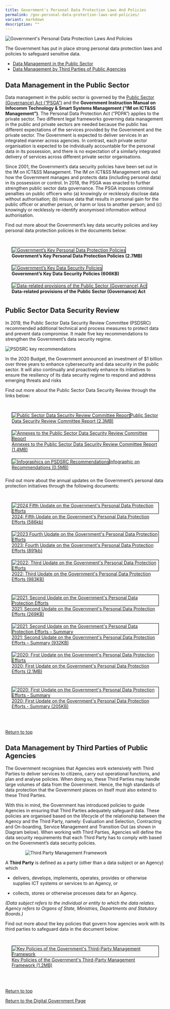 ```yaml
---
title: Government's Personal Data Protection Laws And Policies
permalink: /gov-personal-data-protection-laws-and-policies/
variant: markdown
description: ""
---
```

![Government's Personal Data Protection Laws And Policies](/images/Digital%20Government/datasecurityinpublicsector.jpg)

The Government has put in place strong personal data protection laws and policies to safeguard sensitive data.

* [Data Management in the Public Sector](#data-management-in-the-public-sector)
* [Data Management by Third Parties of Public Agencies](#data-management-by-third-parties-of-public-agencies)

## Data Management in the Public Sector

Data management in the public sector is governed by the  <a href="https://sso.agc.gov.sg/Act/PSGA2018" target="_blank">Public Sector (Governance) Act (“PSGA”)</a> and the  **Government Instruction Manual on Infocomm Technology &amp; Smart Systems Management (“IM on ICT&amp;SS Management”)**. The Personal Data Protection Act (“PDPA”) applies to the private sector. Two different legal frameworks governing data management in the public and private sectors are needed because the public has different expectations of the services provided by the Government and the private sector. The Government is expected to deliver services in an integrated manner across agencies. In contrast, each private sector organisation is expected to be individually accountable for the personal data in its possession, and there is no expectation of a similarly integrated delivery of services across different private sector organisations.

Since 2001, the Government’s data security policies have been set out in the IM on ICT&amp;SS Management. The IM on ICT&amp;SS Management sets out how the Government manages and protects data (including personal data) in its possession or control. In 2018, the PSGA was enacted to further strengthen public sector data governance. The PSGA imposes criminal penalties on public officers who (a) knowingly or recklessly disclose data without authorisation; (b) misuse data that results in personal gain for the public officer or another person, or harm or loss to another person; and (c) knowingly or recklessly re-identify anonymised information without authorisation.

Find out more about the Government’s key data security policies and key personal data protection policies in the documents below:

<div class="row" style="padding: 20px 0px 0px 0px;">

<div class="col" style="padding: 10px 20px 10px 20px;">
<a href="https://go.gov.sg/government-personal-data-protection-policies"><img style="border:1px solid black;" src="/images/Digital%20Government/government_personal_data_protection_policies.jpg" alt="Government’s Key Personal Data Protection Policies"></a><br><b>Government’s Key Personal Data Protection Policies (2.7MB)</b><br></div>
	
<div class="col" style="padding: 10px 20px 10px 20px;">
<a href="https://go.gov.sg/government-data-security-policies"><img style="border:1px solid black;" src="/images/Digital%20Government/government_data_security_policies.jpg" alt="Government’s Key Data Security Policies"></a><br><b>Government’s Key Data Security Policies (606KB)</b><br></div>
	
<div class="col" style="padding: 10px 20px 10px 20px;">
<a href="https://sso.agc.gov.sg/Act/PSGA2018"><img style="border:1px solid black;" src="/images/Digital%20Government/public_sector_governance_act.jpg" alt="Data-related provisions of the Public Sector (Governance) Act"></a><br><b>Data-related provisions of the Public Sector (Governance) Act</b><br></div>

</div>

## Public Sector Data Security Review

In 2019, the Public Sector Data Security Review Committee (PSDSRC) recommended additional technical and process measures to protect data and prevent data compromise. It made five key recommendations to strengthen the Government’s data security regime.

![PSDSRC key recommendations](/images/Digital%20Government/psdsrc_key_recommendation.png)

In the 2020 Budget, the Government announced an investment of $1 billion over three years to enhance cybersecurity and data security in the public sector. It will also continually and proactively enhance its initiatives to ensure the resiliency of its data security regime to respond and address emerging threats and risks

Find out more about the Public Sector Data Security Review through the links below:

<div class="row" style="padding: 20px 0px 0px 0px;">

<div class="col" style="padding: 10px 20px 10px 20px;"><a href="https://go.gov.sg/2019-psdsrc-report" target="_blank"><img style="border:1px solid black;" src="/images/Digital%20Government/2019_psdsrc_report.jpg" alt="Public Sector Data Security Review Committee Report">Public Sector Data Security Review Committee Report (2.3MB)</a></div>

<div class="col" style="padding: 10px 20px 10px 20px;"><a href="https://go.gov.sg/2019-annexes-to-the-psdsrc-report" target="_blank"><img style="border:1px solid black;" src="/images/Digital%20Government/2019_annexes_to_the_psdsrc_report.jpg" alt="Annexes to the Public Sector Data Security Review Committee Report">Annexes to the Public Sector Data Security Review Committee Report (1.4MB)</a></div>	

<div class="col" style="padding: 10px 20px 10px 20px;"><a href="https://go.gov.sg/2019-psdsrc-infographic" target="_blank"><img style="border:1px solid black;" src="/images/Digital%20Government/2019_psdsrc_infographic.jpg" alt="Infographics on PSDSRC Recommendations">Infographic on Recommendations (0.5MB)</a></div>

</div>

Find out more about the annual updates on the Government’s personal data protection initiatives through the following documents:

<div class="row" style="padding: 20px 0px 0px 0px;">
	
<div class="col" style="padding: 10px 20px 10px 20px;"><a href="https://go.gov.sg/2024-annual-update-on-govt-personal-data-protection-efforts" target="_blank"><img style="border:1px solid black;" src="/images/Digital%20Government/2024_PD_update_cover_web.png" alt="2024 Fifth Update on the Government's Personal Data Protection Efforts">2024: Fifth Update on the Government's Personal Data Protection Efforts (586kb)</a></div>

<div class="col" style="padding: 10px 20px 10px 20px;"><a href="https://go.gov.sg/2023-annual-update-on-govt-personal-data-protection-efforts" target="_blank"><img style="border:1px solid black;" src="/images/Digital%20Government/2023_annual_update_on_govt_personal_data_protection_efforts.jpg" alt="2023 Fourth Update on the Government's Personal Data Protection Efforts">2023: Fourth Update on the Government's Personal Data Protection Efforts (891kb)</a></div>

<div class="col" style="padding: 10px 20px 10px 20px;"><a href="https://go.gov.sg/2022-annual-update-on-govt-personal-data-protection-efforts" target="_blank"><img style="border:1px solid black;" src="/images/Digital%20Government/2022_annual_update_on_govt_personal_data_protection_efforts.jpg" alt="2022: Third Update on the Government's Personal Data Protection Efforts">2022: Third Update on the Government's Personal Data Protection Efforts (983KB)</a></div>

</div>

<div class="row" style="padding: 20px 0px 0px 0px;">

<div class="col" style="padding: 10px 20px 10px 20px;"><a href="https://go.gov.sg/2021-annual-update-on-govt-personal-data-protection-efforts" target="_blank"><img style="border:1px solid black;" src="/images/Digital%20Government/2021_annual_update_on_govt_personal_data_protection_efforts.jpg" alt="2021: Second Update on the Government's Personal Data Protection Efforts">2021: Second Update on the Government's Personal Data Protection Efforts (269KB)</a></div>	

<div class="col" style="padding: 10px 20px 10px 20px;"><a href="https://go.gov.sg/2021-annual-update-on-govt-personal-data-protection-efforts-summary" target="_blank"><img style="border:1px solid black;" src="/images/Digital%20Government/2021_annual_update_on_govt_personal_data_protection_efforts_summary.jpg" alt="2021: Second Update on the Government's Personal Data Protection Efforts – Summary">2021: Second Update on the Government's Personal Data Protection Efforts – Summary (932KB)</a></div>
	
<div class="col" style="padding: 10px 20px 10px 20px;"><a href="https://go.gov.sg/2020-annual-update-on-govt-personal-data-protection-efforts" target="_blank"><img style="border:1px solid black;" src="/images/Digital%20Government/2020_annual_update_on_govt_personal_data_protection_efforts.jpg" alt="2020: First Update on the Government's Personal Data Protection Efforts">2020: First Update on the Government's Personal Data Protection Efforts (2.1MB)</a></div>

</div>	

<div class="row" style="padding: 20px 0px 0px 0px;">

<div class="col" style="padding: 10px 20px 10px 20px;"><a href="https://go.gov.sg/2020-annual-update-on-govt-personal-data-protection-efforts-summary" target="_blank"><img style="border:1px solid black;" src="/images/Digital%20Government/2020_annual_update_on_govt_personal_data_protection_efforts_summary.jpg" alt="2020: First Update on the Government's Personal Data Protection Efforts - Summary">2020: First Update on the Government's Personal Data Protection Efforts - Summary (205KB)</a></div>	

<div class="col" style="padding: 10px 20px 10px 20px;"></div>

<div class="col" style="padding: 10px 20px 10px 20px;"></div>
	
</div>

[Return to top](#)

## Data Management by Third Parties of Public Agencies

The Government recognises that Agencies work extensively with Third Parties to deliver services to citizens, carry out operational functions, and plan and analyse policies. When doing so, these Third Parties may handle large volumes of data from the Government. Hence, the high standards of data protection that the Government places on itself must also extend to these Third Parties.

With this in mind, the Government has introduced policies to guide Agencies in ensuring that Third Parties adequately safeguard data. These policies are organised based on the lifecycle of the relationship between the Agency and the Third Party, namely: Evaluation and Selection, Contracting and On-boarding, Service Management and Transition Out (as shown in Diagram below). When working with Third Parties, Agencies will define the data security requirements that each Third Party has to comply with based on the Government’s data security policies.

<div style="width:100%;display:flex;justify-content:center;"><div style="width:75%;height:75%;"><img src="/images/Digital%20Government/pdp_third_party_framework.png" alt="Third Party Management Framework"></div></div>


A **Third Party** is defined as a party (other than a data subject or an Agency) which

*  delivers, develops, implements, operates, provides or otherwise supplies ICT systems or services to an Agency, or

*  collects, stores or otherwise processes data for an Agency.

*(Data subject refers to the individual or entity to which the data relates. Agency refers to Organs of State, Ministries, Departments and Statutory Boards.)*


Find out more about the key policies that govern how agencies work with its third parties to safeguard data in the document below:

<div class="row" style="padding: 20px 0px 0px 0px;">

<div class="col" style="padding: 10px 20px 10px 20px;"><a href="https://go.gov.sg/key-policies-third-party-framework" target="_blank"><img style="border:1px solid black;" src="/images/Digital%20Government/key_policies_third_party_framework.jpg" alt="Key Policies of the Government's Third-Party Management Framework">Key Policies of the Government's Third-Party Management Framework (1.2MB)</a></div>

<div class="col" style="padding: 10px 20px 10px 20px;"></div>
	
<div class="col" style="padding: 10px 20px 10px 20px;"></div>
	
</div>

[Return to top](#)

[Return to the Digital Government Page](/what-we-do/digital-singapore/digital-government/)